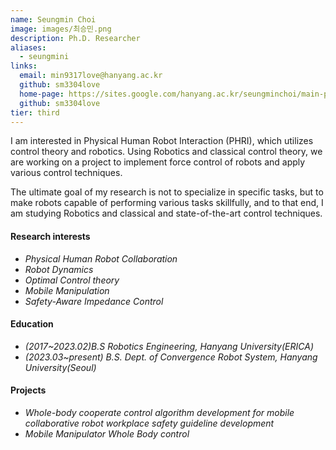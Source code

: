 ```yaml
---
name: Seungmin Choi
image: images/최승민.png
description: Ph.D. Researcher
aliases:
  - seungmini
links:
  email: min9317love@hanyang.ac.kr
  github: sm3304love
  home-page: https://sites.google.com/hanyang.ac.kr/seungminchoi/main-page
  github: sm3304love
tier: third
---
```

I am interested in Physical Human Robot Interaction (PHRI), which utilizes control theory and robotics. Using Robotics and classical control theory, we are working on a project to implement force control of robots and apply various control techniques.    
     

The ultimate goal of my research is not to specialize in specific tasks, but to make robots capable of performing various tasks skillfully, and to that end, I am studying Robotics and classical and state-of-the-art control techniques.


#### **Research interests**
- *Physical Human Robot Collaboration* 
- *Robot Dynamics*
- *Optimal Control theory* 
- *Mobile Manipulation*
- *Safety-Aware Impedance Control*


#### **Education**
- *(2017~2023.02)B.S Robotics Engineering, Hanyang University(ERICA)*
- *(2023.03~present) B.S. Dept. of Convergence Robot System, Hanyang University(Seoul)*

#### **Projects**
- *Whole-body cooperate control algorithm development for mobile collaborative robot workplace safety guideline development*
- *Mobile Manipulator Whole Body control*